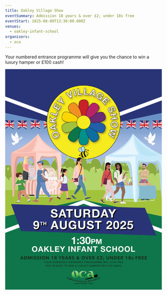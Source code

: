 ```yaml
---
title: Oakley Village Show
eventSummary: Admission 18 years & over £2; under 18s free
eventStart: 2025-08-09T13:30:00.000Z
venues:
  - oakley-infant-school
organisers:
  - oca
---
```

Your numbered entrance programme will give you the chance to win a luxury hamper or £100 cash!

![Poster for Oakley Village Show](oakley-village-show.png "Oakley Village Show")
